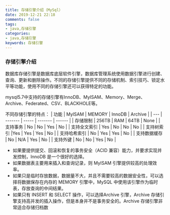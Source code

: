 ```yaml
---
title: 存储引擎介绍（MySql）
date: 2019-12-21 22:18
comments: false
tags: 
- java,存储引擎
categories: 
- java,存储引擎
keywords: 存储引擎
---
```


### 存储引擎介绍

数据库存储引擎是数据库底层软件引擎，数据库管理系统使用数据引擎进行创建、查询、更新和删除操作。不同的存储引擎提供不同的存储机制、索引技巧、锁定水平等功能，使用不同的存储引擎还可以获得特定的功能。

mysql5.7中支持的存储引擎有InnoDB、MyISAM、Memory、Merge、Archive、Federated、CSV、BLACKHOLE等。

不同存储引擎的特点：
| 功能 | MylSAM | MEMORY | InnoDB | Archive |
| --- | ------- | ----- | ------- | ------ |
| 存储限制 | 256TB | RAM | 64TB | None |
| 支持事务 | No | No | Yes | No |
| 支持全文索引 | Yes | No | No | No |
| 支持树索引 |Yes | Yes | Yes | No |
| 支持哈希索引 | No | Yes | Yes | No |
| 支持数据缓存 | No | N/A | Yes | No |
| 支持外键 | No | No | Yes | No |

- 如果要提供提交、回滚和恢复的事务安全（ACID 兼容）能力，并要求实现并发控制，InnoDB 是一个很好的选择。
- 如果数据表主要用来插入和查询记录，则 MyISAM 引擎提供较高的处理效率。
- 如果只是临时存放数据，数据量不大，并且不需要较高的数据安全性，可以选择将数据保存在内存的 MEMORY 引擎中，MySQL 中使用该引擎作为临时表，存放查询的中间结果。
- 如果只有 INSERT 和 SELECT 操作，可以选择Archive 引擎，Archive 存储引擎支持高并发的插入操作，但是本身并不是事务安全的。Archive 存储引擎非常适合存储归档数
